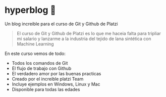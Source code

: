  # hyperblog 💚
Un blog increible para el curso de Git y Github de Platzi
>El curso de Git y Github de Platzi es lo que me haceia falta para tripliar mi salario y lanzarme a la industria del tejido de lana sintética con Machine Learning

En este curso vemos de todo:
* Todos los comandos de Git 
* El flujo de trabajo con Github
* El verdadero amor por las buenas practicas
* Creado por el increible platzi Team
* Incluye ejemplos en Windows, Linux y Mac
* Disponible para todas las edades

